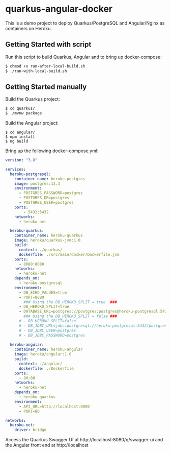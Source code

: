 # quarkus-angular-docker
This is a demo project to deploy Quarkus/PostgreSQL and Angular/Nginx as containers on Heroku.

## Getting Started with script

Run this script to build Quarkus, Angular and to bring up docker-compose:
```bash
$ chmod +x run-after-local-build.sh
$ ./run-with-local-build.sh
```

## Getting Started manually

Build the Quarkus project:
```bash
$ cd quarkus/
$ ./mvnw package
```

Build the Angular project:
```
$ cd angular/
$ npm install
$ ng build
```

Bring up the following docker-compose.yml:

```yml
version: "3.8"

services:
  heroku-postgresql:
    container_name: heroku-postgres
    image: postgres:13.3
    environment:
      - POSTGRES_PASSWORD=postgres
      - POSTGRES_DB=postgres
      - POSTGRES_USER=postgres
    ports:
        - 5432:5432
    networks:
      - heroku-net

  heroku-quarkus:
    container_name: heroku-quarkus
    image: heroku/quarkus-jvm:1.0
    build:
      context: ./quarkus/
      dockerfile: ./src/main/docker/Dockerfile.jvm
    ports:
      - 8080:8080
    networks:
      - heroku-net
    depends_on:
      - heroku-postgresql
    environment:
      - DB_ECHO_VALUES=true      
      - PORT=8080
        ### Using the DB_HEROKU_SPLIT = true  ###
      - DB_HEROKU_SPLIT=true
      - DATABASE_URL=postgres://postgres:postgres@heroku-postgresql:5432/postgres
        ### Using the DB_HEROKU_SPLIT = false ###
      # - DB_HEROKU_SPLIT=false
      # - DB_JDBC_URL=jdbc:postgresql://heroku-postgresql:5432/postgres
      # - DB_JDBC_USER=postgres
      # - DB_JDBC_PASSWORD=postgres
    
  heroku-angular:
    container_name: heroku-angular
    image: heroku/angular:1.0
    build:
      context: ./angular/
      dockerfile: ./Dockerfile
    ports:
      - 80:80
    networks:
      - heroku-net
    depends_on:      
      - heroku-quarkus
    environment:      
      - API_URL=http://localhost:8080
      - PORT=80

networks:
  heroku-net:
    driver: bridge
```

Access the Quarkus Swagger UI at http://localhost:8080/q/swagger-ui and the Angular front end at http://localhost
